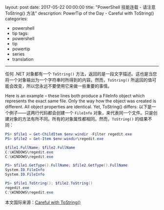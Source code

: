 layout: post
date: 2017-05-22 00:00:00
title: "PowerShell 技能连载 - 请注意 ToString() 方法"
description: PowerTip of the Day - Careful with ToString()
categories:
- powershell
- tip
tags:
- powershell
- tip
- powertip
- series
- translation
---
任何 .NET 对象都有一个 `ToString()` 方法，返回的是一段文字描述。这也是当您将一个对象输出为一个字符串时所得到的内容。然而，`ToString()` 所返回的值可能会改变，所以您永远不要使用它来做一些重要的事情。

Here is an example – these lines both produce a FileInfo object which represents the exact same file. Only the way how the object was created is different. All object properties are identical. Yet, ToString() differs:
以下是一个例子——这两行代码都会创建一个 `FileInfo` 对象，来代表同一个文件。只是创建对象的方法有所不同。所有的对象属性都相同。然而，`ToString()` 的结果不同：

```powershell
PS> $file1 = Get-ChildItem $env:windir -Filter regedit.exe
PS> $file2 = Get-Item $env:windir\regedit.exe

$file1.FullName; $file2.FullName
C:\WINDOWS\regedit.exe
C:\WINDOWS\regedit.exe

PS> $file1.GetType().FullName; $file2.GetType().FullName
System.IO.FileInfo
System.IO.FileInfo

PS> $file1.ToString(); $file2.ToString()
regedit.exe
C:\WINDOWS\regedit.exe
```

<!--more-->
本文国际来源：[Careful with ToString()](http://community.idera.com/powershell/powertips/b/tips/posts/careful-with-tostring)
